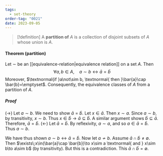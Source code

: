 ```yaml
---
tags:
  - set-theory
order-tag: "0021"
date: 2023-09-05
---
```

>[!definition]
>A **partition of** $A$ is a collection of disjoint subsets of $A$ whose union is $A$.

#### Theorem (partition)
Let $\sim$ be an [[equivalence-relation|equivalence relation]] on a set $A$. Then $$\forall a,b\in A,\quad a\sim b \leftrightarrow \bar{a}=\bar{b}$$
Moreover, $\textnormal{if }a\not\sim b, \textnormal{ then }\bar{a}\cap \bar{b}=\emptyset$. 
Consequently, the equivalence classes of $A$ from a partition of $A$.
##### Proof
($\rightarrow$) Let $a\sim b$. We need to show $\bar{a}=\bar{b}$.
Let $x\in\bar{a}$. Then $x\sim a$. Since $a\sim b$, by transitivity, $x\sim b$.
Thus $x\in\bar{b}\to \bar{a}\subseteq \bar{b}$.
A similar argument shows $\bar{b}\subseteq \bar{a}$.
Therefore, $\bar{a}=\bar{b}$.
($\leftarrow$) Let $\bar{a}=\bar{b}$. By reflexivity, $a\sim a$, and so $a\in\bar{a}=\bar{b}$. Thus $a\sim b$.

We have thus shown $a\sim b\leftrightarrow \bar{a}=\bar{b}$.
Now let $a\not\sim b$. Assume $\bar{a}\cap \bar{b}\neq\emptyset$. Then $\exists\;x\in(\bar{a}\cap \bar{b})\to x\sim a \textnormal{ and } x\sim b\to a\sim b$ (by transitivity). But this is a contradiction. This $\bar{a}\cap \bar{b}=\emptyset$.